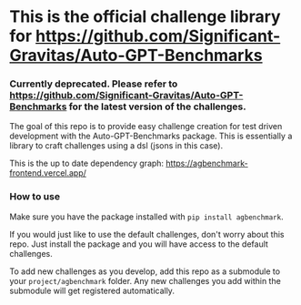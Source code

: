 # This is the official challenge library for https://github.com/Significant-Gravitas/Auto-GPT-Benchmarks

### Currently deprecated. Please refer to https://github.com/Significant-Gravitas/Auto-GPT-Benchmarks for the latest version of the challenges.

The goal of this repo is to provide easy challenge creation for test driven development with the Auto-GPT-Benchmarks package. This is essentially a library to craft challenges using a dsl (jsons in this case).

This is the up to date dependency graph: https://agbenchmark-frontend.vercel.app/

### How to use

Make sure you have the package installed with `pip install agbenchmark`.

If you would just like to use the default challenges, don't worry about this repo. Just install the package and you will have access to the default challenges.

To add new challenges as you develop, add this repo as a submodule to your `project/agbenchmark` folder. Any new challenges you add within the submodule will get registered automatically.
